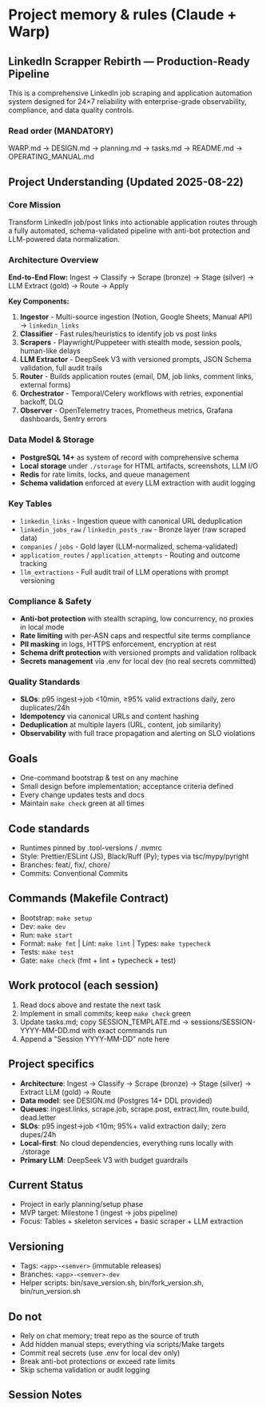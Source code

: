 # Project memory & rules (Claude + Warp)

## LinkedIn Scrapper Rebirth — Production-Ready Pipeline

This is a comprehensive LinkedIn job scraping and application automation system designed for 24×7 reliability with enterprise-grade observability, compliance, and data quality controls.

### Read order (MANDATORY)
WARP.md → DESIGN.md → planning.md → tasks.md → README.md → OPERATING_MANUAL.md

## Project Understanding (Updated 2025-08-22)

### Core Mission
Transform LinkedIn job/post links into actionable application routes through a fully automated, schema-validated pipeline with anti-bot protection and LLM-powered data normalization.

### Architecture Overview
**End-to-End Flow:** Ingest → Classify → Scrape (bronze) → Stage (silver) → LLM Extract (gold) → Route → Apply

**Key Components:**
1. **Ingestor** - Multi-source ingestion (Notion, Google Sheets, Manual API) → `linkedin_links`
2. **Classifier** - Fast rules/heuristics to identify job vs post links
3. **Scrapers** - Playwright/Puppeteer with stealth mode, session pools, human-like delays
4. **LLM Extractor** - DeepSeek V3 with versioned prompts, JSON Schema validation, full audit trails
5. **Router** - Builds application routes (email, DM, job links, comment links, external forms)
6. **Orchestrator** - Temporal/Celery workflows with retries, exponential backoff, DLQ
7. **Observer** - OpenTelemetry traces, Prometheus metrics, Grafana dashboards, Sentry errors

### Data Model & Storage
- **PostgreSQL 14+** as system of record with comprehensive schema
- **Local storage** under `./storage` for HTML artifacts, screenshots, LLM I/O
- **Redis** for rate limits, locks, and queue management
- **Schema validation** enforced at every LLM extraction with audit logging

### Key Tables
- `linkedin_links` - Ingestion queue with canonical URL deduplication
- `linkedin_jobs_raw` / `linkedin_posts_raw` - Bronze layer (raw scraped data)
- `companies` / `jobs` - Gold layer (LLM-normalized, schema-validated)
- `application_routes` / `application_attempts` - Routing and outcome tracking
- `llm_extractions` - Full audit trail of LLM operations with prompt versioning

### Compliance & Safety
- **Anti-bot protection** with stealth scraping, low concurrency, no proxies in local mode
- **Rate limiting** with per-ASN caps and respectful site terms compliance
- **PII masking** in logs, HTTPS enforcement, encryption at rest
- **Schema drift protection** with versioned prompts and validation rollback
- **Secrets management** via .env for local dev (no real secrets committed)

### Quality Standards
- **SLOs**: p95 ingest→job <10min, ≥95% valid extractions daily, zero duplicates/24h
- **Idempotency** via canonical URLs and content hashing
- **Deduplication** at multiple layers (URL, content, job similarity)
- **Observability** with full trace propagation and alerting on SLO violations

## Goals
- One-command bootstrap & test on any machine
- Small design before implementation; acceptance criteria defined
- Every change updates tests and docs
- Maintain `make check` green at all times

## Code standards
- Runtimes pinned by .tool-versions / .nvmrc
- Style: Prettier/ESLint (JS), Black/Ruff (Py); types via tsc/mypy/pyright
- Branches: feat/<slug>, fix/<slug>, chore/<slug>
- Commits: Conventional Commits

## Commands (Makefile Contract)
- Bootstrap: `make setup`
- Dev: `make dev`
- Run: `make start`
- Format: `make fmt` | Lint: `make lint` | Types: `make typecheck`
- Tests: `make test`
- Gate: `make check` (fmt + lint + typecheck + test)

## Work protocol (each session)
1) Read docs above and restate the next task
2) Implement in small commits; keep `make check` green
3) Update tasks.md; copy SESSION_TEMPLATE.md → sessions/SESSION-YYYY-MM-DD.md with exact commands run
4) Append a "Session YYYY-MM-DD" note here

## Project specifics
- **Architecture**: Ingest → Classify → Scrape (bronze) → Stage (silver) → Extract LLM (gold) → Route
- **Data model**: see DESIGN.md (Postgres 14+ DDL provided)
- **Queues**: ingest.links, scrape.job, scrape.post, extract.llm, route.build, dead.letter
- **SLOs**: p95 ingest→job <10m; 95%+ valid extraction daily; zero dupes/24h
- **Local-first**: No cloud dependencies, everything runs locally with ./storage
- **Primary LLM**: DeepSeek V3 with budget guardrails

## Current Status
- Project in early planning/setup phase
- MVP target: Milestone 1 (ingest → jobs pipeline)
- Focus: Tables + skeleton services + basic scraper + LLM extraction

## Versioning
- Tags: `<app>-<semver>` (immutable releases)
- Branches: `<app>-<semver>-dev`
- Helper scripts: bin/save_version.sh, bin/fork_version.sh, bin/run_version.sh

## Do not
- Rely on chat memory; treat repo as the source of truth
- Add hidden manual steps; everything via scripts/Make targets
- Commit real secrets (use .env for local dev only)
- Break anti-bot protections or exceed rate limits
- Skip schema validation or audit logging

## Session Notes
